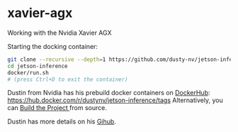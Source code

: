 # xavier-agx
Working with the Nvidia Xavier AGX

Starting the docking container:

```bash
git clone --recursive --depth=1 https://github.com/dusty-nv/jetson-inference
cd jetson-inference
docker/run.sh
# (press Ctrl+D to exit the container)
```
Dustin from Nvidia has his prebuild docker containers on [DockerHub](https://hub.docker.com/r/dustynv/jetson-inference/tags): https://hub.docker.com/r/dustynv/jetson-inference/tags
Alternatively, you can [Build the Project ](building-repo-2.md) from source.   

Dustin has more details on his [Gihub](https://github.com/dusty-nv/jetson-inference/blob/master/docs/aux-docker.md).
